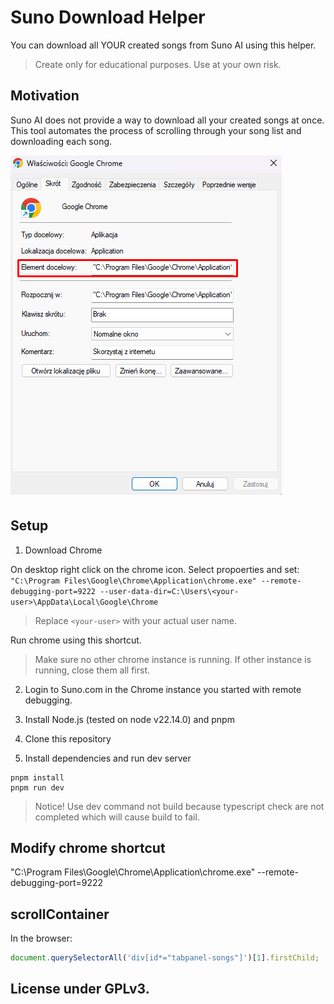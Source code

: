 # Suno Download Helper

You can download all YOUR created songs from Suno AI using this helper.

> Create only for educational purposes. Use at your own risk.

## Motivation

Suno AI does not provide a way to download all your created songs at once. This tool automates the process of scrolling through your song list and downloading each song.

![image](docs/chrome.png)

## Setup

1. Download Chrome

On desktop right click on the chrome icon. Select propoerties and set: `"C:\Program Files\Google\Chrome\Application\chrome.exe" --remote-debugging-port=9222 --user-data-dir=C:\Users\<your-user>\AppData\Local\Google\Chrome`

> Replace `<your-user>` with your actual user name.

Run chrome using this shortcut.

> Make sure no other chrome instance is running. If other instance is running, close them all first.

2. Login to Suno.com in the Chrome instance you started with remote debugging.

3. Install Node.js (tested on node v22.14.0) and pnpm
4. Clone this repository

5. Install dependencies and run dev server

```
pnpm install
pnpm run dev
```

> Notice! Use dev command not build because typescript check are not completed which will cause build to fail.

## Modify chrome shortcut

"C:\Program Files\Google\Chrome\Application\chrome.exe" --remote-debugging-port=9222

## scrollContainer

In the browser:

```js
document.querySelectorAll('div[id*="tabpanel-songs"]')[1].firstChild;
```

## License under GPLv3.
